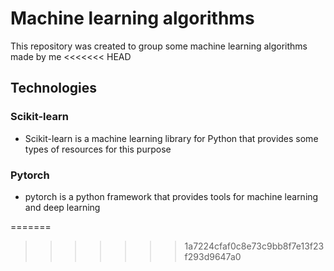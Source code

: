 
# Machine learning algorithms

This repository was created to group some machine learning algorithms made by me
<<<<<<< HEAD

## Technologies 

### Scikit-learn

 - Scikit-learn is a machine learning library for Python that provides some types of resources for this purpose

### Pytorch

- pytorch is a python framework that provides tools for machine learning and deep learning

	
=======
>>>>>>> 1a7224cfaf0c8e73c9bb8f7e13f23f293d9647a0
